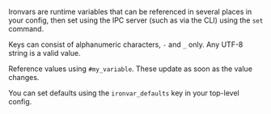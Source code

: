 Ironvars are runtime variables that can be referenced in several places in your config, 
then set using the IPC server (such as via the CLI) using the `set` command.

Keys can consist of alphanumeric characters, `-` and `_` only.
Any UTF-8 string is a valid value.

Reference values using `#my_variable`. These update as soon as the value changes.

You can set defaults using the `ironvar_defaults` key in your top-level config.